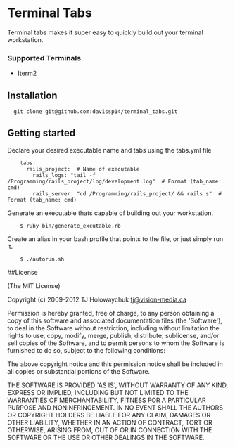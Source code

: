 # Terminal Tabs

Terminal tabs makes it super easy to quickly build out your terminal workstation.

### Supported Terminals ##
 * Iterm2

## Installation
      git clone git@github.com:davissp14/terminal_tabs.git

## Getting started
      
 Declare your desired executable name and tabs using the tabs.yml file 
        
        tabs: 
          rails_project:  # Name of executable 
            rails_logs: "tail -f /Programming/rails_project/log/development.log"  # Format (tab_name: cmd)
            rails_server: "cd /Programming/rails_project/ && rails s"  # Format (tab_name: cmd)
 
 Generate an executable thats capable of building out your workstation.
          
        $ ruby bin/generate_excutable.rb

 Create an alias in your bash profile that points to the file, or just simply run it.   
 
        $ ./autorun.sh   




##License

(The MIT License)

Copyright (c) 2009-2012 TJ Holowaychuk <tj@vision-media.ca>

Permission is hereby granted, free of charge, to any person obtaining a copy of this software and associated documentation files (the 'Software'), to deal in the Software without restriction, including without limitation the rights to use, copy, modify, merge, publish, distribute, sublicense, and/or sell copies of the Software, and to permit persons to whom the Software is furnished to do so, subject to the following conditions:

The above copyright notice and this permission notice shall be included in all copies or substantial portions of the Software.

THE SOFTWARE IS PROVIDED 'AS IS', WITHOUT WARRANTY OF ANY KIND, EXPRESS OR IMPLIED, INCLUDING BUT NOT LIMITED TO THE WARRANTIES OF MERCHANTABILITY, FITNESS FOR A PARTICULAR PURPOSE AND NONINFRINGEMENT. IN NO EVENT SHALL THE AUTHORS OR COPYRIGHT HOLDERS BE LIABLE FOR ANY CLAIM, DAMAGES OR OTHER LIABILITY, WHETHER IN AN ACTION OF CONTRACT, TORT OR OTHERWISE, ARISING FROM, OUT OF OR IN CONNECTION WITH THE SOFTWARE OR THE USE OR OTHER DEALINGS IN THE SOFTWARE.





